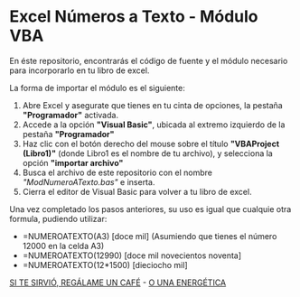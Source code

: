 # Excel Números a Texto - Módulo VBA

En éste repositorio, encontrarás el código de fuente y el módulo necesario para incorporarlo en tu libro de excel.

La forma de importar el módulo es el siguiente:

1. Abre Excel y asegurate que tienes en tu cinta de opciones, la pestaña **"Programador"** activada.
2. Accede a la opción **"Visual Basic"**, ubicada al extremo izquierdo de la pestaña **"Programador"**
3. Haz clic con el botón derecho del mouse sobre el título **"VBAProject (Libro1)"** (donde Libro1 es el nombre de tu archivo), y selecciona la opción **"importar archivo"**
4. Busca el archivo de este repositorio con el nombre *"ModNumeroATexto.bas"* e inserta.
5. Cierra el editor de Visual Basic para volver a tu libro de excel.

Una vez completado los pasos anteriores, su uso es igual que cualquie otra formula, pudiendo utilizar:

- =NUMEROATEXTO(A3) [doce mil] (Asumiendo que tienes el número 12000 en la celda A3)
- =NUMEROATEXTO(12990) [doce mil novecientos noventa]
- =NUMEROATEXTO(12*1500) [dieciocho mil]

[SI TE SIRVIÓ, REGÁLAME UN CAFÉ](https://mpago.la/2w4gn5z) -  [O UNA ENERGÉTICA](https://mpago.la/2w4gn5z)

